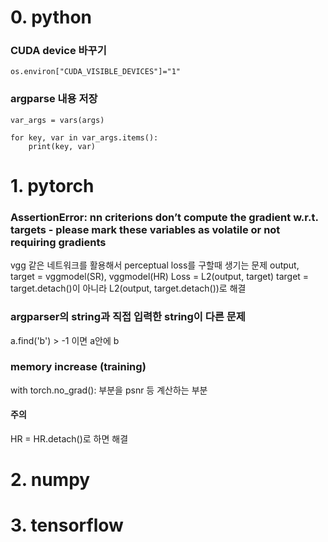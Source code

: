 # 0. python
### CUDA device 바꾸기
	os.environ["CUDA_VISIBLE_DEVICES"]="1"
  
### argparse 내용 저장
	var_args = vars(args)

	for key, var in var_args.items():
		print(key, var)

# 1. pytorch
### AssertionError: nn criterions don’t compute the gradient w.r.t. targets - please mark these variables as volatile or not requiring gradients

  vgg 같은 네트워크를 활용해서 perceptual loss를 구할때 생기는 문제
  output, target = vggmodel(SR), vggmodel(HR)
  Loss = L2(output, target)
  target = target.detach()이 아니라 L2(output, target.detach())로 해결
  
### argparser의 string과 직접 입력한 string이 다른 문제
  a.find('b') > -1 이면 a안에 b

### memory increase (training)
with torch.no_grad(): 부분을 psnr 등 계산하는 부분 
#### 주의
HR = HR.detach()로 하면 해결 
# 2. numpy

# 3. tensorflow
